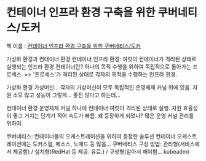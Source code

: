 # 컨테이너 인프라 환경 구축을 위한 쿠버네티스/도커
책 이름 : [컨테이너 인프라 환경 구축을 위한 쿠버네티스/도커](https://product.kyobobook.co.kr/detail/S000001834629)  

가상화 환경과 컨테이너 환경
컨테이너 인프라 환경: 여럿의 컨테이너가 격리된 상태로 실행되는 인프라 환경
컨테이너란? 하나의 목적 수행을 위하여 독립적으로 돌아가는 프로세스.
=> '프로세스'가 격리된 상태로 각자의 목적을 수행하는 인프라 환경.

가상화 환경
가상머신... 각자의 가상머신이 모두 독립적인 운영체제 커널 위에 있음.
자원 소모 많고 성능이 그렇게... 좋진 않다고 하는데... 


컨테이너 환경
운영체제 커널 하나에 컨테이너 여럿이 격리된 상태로 실행.
자원 효율성이 좋고 거치는 단계가 적어 속도가 빠름.
왜 등장하게 되었나? 많은 운영 커널 관리를 위하여.


쿠버네티스: 컨테이너들의 오케스트레이션을 위하여 등장한 솔루션
컨테이너 오케스트레이션에는 도커스웜, 메소스, 노매드 등 많음...
쿠버네티스 구성 방법: 관리형(서비스에서 제공함) / 설치형(RedHat 등 제공. 유료.) / 구성형(알아서 해야함... kubeadm)

